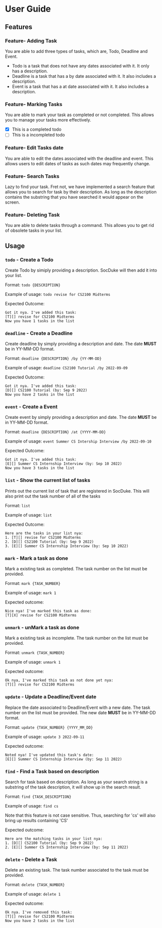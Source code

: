 # User Guide

## Features 

### Feature- Adding Task

You are able to add three types of tasks, which are, Todo, Deadline and Event.
- Todo is a task that does not have any dates associated with it. It only has a description.
- Deadline is a task that has a by date associated with it. It also includes a description.
- Event is a task that has a at date associated with it. It also includes a description.

### Feature- Marking Tasks

You are able to mark your task as completed or not completed. This allows you to manage your tasks more effectively.
- [X] This is a completed todo
- [ ] This is a incompleted todo

### Feature- Edit Tasks date

You are able to edit the dates associated with the deadline and event. This allows users to edit dates of tasks as such dates may frequently change.

### Feature- Search Tasks

Lazy to find your task. Fret not, we have implemented a search feature that allows you to search for task by their description. As long as the description contains the substring that you have searched it would appear on the screen.

### Feature- Deleting Task

You are able to delete tasks through a command. This allows you to get rid of obsolete tasks in your list.

## Usage

### `todo` - Create a Todo

Create Todo by simiply providing a description. SocDuke will then add it into your list.

Format: `todo {DESCRIPTION}`

Example of usage: 
`todo revise for CS2100 Midterms`

Expected Outcome:
```
Got it nya. I've added this task:
[T][] revise for CS2100 Midterms
Now you have 1 tasks in the list
```

### `deadline` - Create a Deadline

Create deadline by simply providing a description and date. The date **MUST** be in YY-MM-DD format.

Format: `deadline {DESCRIPTION} /by {YY-MM-DD}`

Example of usage: 
`deadline CS2100 Tutorial /by 2022-09-09`

Expected Outcome:
```
Got it nya. I've added this task:
[D][] CS2100 Tutorial (by: Sep 9 2022)
Now you have 2 tasks in the list
```

### `event` - Create a Event

Create event by simply providing a description and date. The date **MUST** be in YY-MM-DD format.

Format: `deadline {DESCRIPTION} /at {YYYY-MM-DD}`

Example of usage: 
`event Summer CS Intership Interview /by 2022-09-10`

Expected Outcome:
```
Got it nya. I've added this task:
[E][] Summer CS Internship Interview (by: Sep 10 2022)
Now you have 3 tasks in the list
```

### `list` - Show the current list of tasks

Prints out the current list of task that are registered in SocDuke. This will also print out the task number of all of the tasks

Format: `list`

Example of usage: 
`list`

Expected Outcome:
```
Here are the tasks in your list nya:
1. [T][] revise for CS2100 Midterms
2. [D][] CS2100 Tutorial (by: Sep 9 2022)
3. [E][] Summer CS Internship Interview (by: Sep 10 2022)
```

### `mark` - Mark a task as done

Mark a existing task as completed. The task number on the list must be provided.

Format: `mark {TASK_NUMBER}`

Example of usage: 
`mark 1`

Expected outcome:
```
Nice nya! I've marked this task as done:
[T][X] revise for CS2100 Midterms
```

### `unmark` - unMark a task as done

Mark a existing task as incomplete. The task number on the list must be provided.

Format: `unmark {TASK_NUMBER}`

Example of usage: 
`unmark 1`

Expected outcome:
```
Ok nya, I've marked this task as not done yet nya:
[T][] revise for CS2100 Midterms
```

### `update` - Update a Deadline/Event date

Replace the date associated to Deadline/Event with a new date. The task number on the list must be provided. The new date **MUST** be in YY-MM-DD format.

Format: `update {TASK_NUMBER} {YYYY_MM_DD}`

Example of usage: 
`update 3 2022-09-11`

Expected outcome:
```
Noted nya! I've updated this task's date:
[E][] Summer CS Internship Interview (by: Sep 11 2022)
```

### `find` - Find a Task based on description

Search for task based on description. As long as your search string is a substring of the task description, it will show up in the search result.

Format: `find {TASK_DESCRIPTION}`

Example of usage: 
`find cs`

Note that this feature is not case sensitive. Thus, searching for 'cs' will also bring up results containing 'CS'

Expected outcome:
```
Here are the matching tasks in your list nya:
1. [D][] CS2100 Tutorial (by: Sep 9 2022)
2. [E][] Summer CS Internship Interview (by: Sep 11 2022)
```

### `delete` - Delete a Task

Delete an existing task. The task number associated to the task must be provided.

Format: `delete {TASK_NUMBER}`

Example of usage: 
`delete 1`

Expected outcome:
```
Ok nya. I've removed this task:
[T][] revise for CS2100 Midterms
Now you have 2 tasks in the list
```

